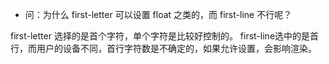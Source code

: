 - 问：为什么 first-letter 可以设置 float 之类的，而 first-line 不行呢？

first-letter 选择的是首个字符，单个字符是比较好控制的。
first-line选中的是首行，而用户的设备不同，首行字符数是不确定的，如果允许设置，会影响渲染。
